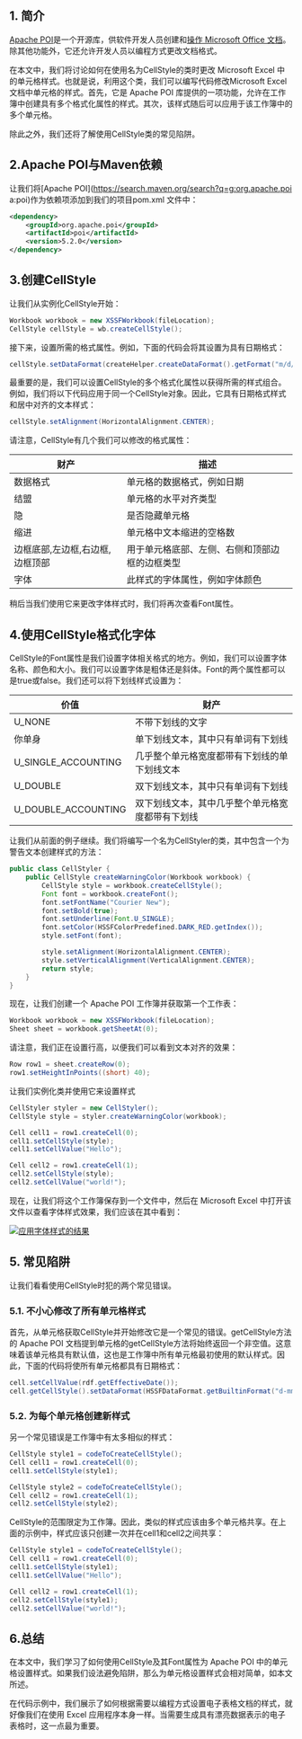 ## 1. 简介

[Apache POI](https://www.baeldung.com/java-microsoft-excel)是一个开源库，供软件开发人员创建和[操作 Microsoft Office 文档](https://www.baeldung.com/apache-poi-insert-excel-row)。除其他功能外，它还允许开发人员以编程方式更改文档格式。

在本文中，我们将讨论如何在使用名为CellStyle的类时更改 Microsoft Excel 中的单元格样式。也就是说，利用这个类，我们可以编写代码修改Microsoft Excel文档中单元格的样式。首先，它是 Apache POI 库提供的一项功能，允许在工作簿中创建具有多个格式化属性的样式。其次，该样式随后可以应用于该工作簿中的多个单元格。

除此之外，我们还将了解使用CellStyle类的常见陷阱。

## 2.Apache POI与Maven依赖

让我们将[Apache POI](https://search.maven.org/search?q=g:org.apache.poi a:poi)作为依赖项添加到我们的项目pom.xml 文件中：

```xml
<dependency>
    <groupId>org.apache.poi</groupId> 
    <artifactId>poi</artifactId> 
    <version>5.2.0</version> 
</dependency>
```

## 3.创建CellStyle

让我们从实例化CellStyle开始：

```java
Workbook workbook = new XSSFWorkbook(fileLocation);
CellStyle cellStyle = wb.createCellStyle();
```

接下来，设置所需的格式属性。例如，下面的代码会将其设置为具有日期格式：

```java
cellStyle.setDataFormat(createHelper.createDataFormat().getFormat("m/d/yy h:mm"));
```

最重要的是，我们可以设置CellStyle的多个格式化属性以获得所需的样式组合。例如，我们将以下代码应用于同一个CellStyle对象。因此，它具有日期格式样式和居中对齐的文本样式：

```java
cellStyle.setAlignment(HorizontalAlignment.CENTER);

```

请注意，CellStyle有几个我们可以修改的格式属性：

| 财产                                    | 描述                                           |
| --------------------------------------- | ---------------------------------------------- |
| 数据格式                              | 单元格的数据格式，例如日期                     |
| 结盟                                  | 单元格的水平对齐类型                           |
| 隐                                    | 是否隐藏单元格                                 |
| 缩进                                  | 单元格中文本缩进的空格数                       |
| 边框底部,左边框,右边框,边框顶部 | 用于单元格底部、左侧、右侧和顶部边框的边框类型 |
| 字体                                  | 此样式的字体属性，例如字体颜色                 |

稍后当我们使用它来更改字体样式时，我们将再次查看Font属性。

## 4.使用CellStyle格式化字体

CellStyle的Font属性是我们设置字体相关格式的地方。例如，我们可以设置字体名称、颜色和大小。我们可以设置字体是粗体还是斜体。Font的两个属性都可以是true或false。我们还可以将下划线样式设置为：

| 价值                  | 财产                                             |
| --------------------- | ------------------------------------------------ |
| U_NONE              | 不带下划线的文字                                 |
| 你单身              | 单下划线文本，其中只有单词有下划线               |
| U_SINGLE_ACCOUNTING | 几乎整个单元格宽度都带有下划线的单下划线文本     |
| U_DOUBLE            | 双下划线文本，其中只有单词有下划线               |
| U_DOUBLE_ACCOUNTING | 双下划线文本，其中几乎整个单元格宽度都带有下划线 |

让我们从前面的例子继续。我们将编写一个名为CellStyler的类，其中包含一个为警告文本创建样式的方法：

```java
public class CellStyler {
    public CellStyle createWarningColor(Workbook workbook) {
        CellStyle style = workbook.createCellStyle();
        Font font = workbook.createFont();
        font.setFontName("Courier New");
        font.setBold(true);
        font.setUnderline(Font.U_SINGLE);
        font.setColor(HSSFColorPredefined.DARK_RED.getIndex());
        style.setFont(font);

        style.setAlignment(HorizontalAlignment.CENTER);
        style.setVerticalAlignment(VerticalAlignment.CENTER);
        return style;
    }
}
```

现在，让我们创建一个 Apache POI 工作簿并获取第一个工作表：

```java
Workbook workbook = new XSSFWorkbook(fileLocation);
Sheet sheet = workbook.getSheetAt(0);
```

请注意，我们正在设置行高，以便我们可以看到文本对齐的效果：

```java
Row row1 = sheet.createRow(0);
row1.setHeightInPoints((short) 40);
```

让我们实例化类并使用它来设置样式

```java
CellStyler styler = new CellStyler();
CellStyle style = styler.createWarningColor(workbook);

Cell cell1 = row1.createCell(0);
cell1.setCellStyle(style);
cell1.setCellValue("Hello");

Cell cell2 = row1.createCell(1);
cell2.setCellStyle(style);
cell2.setCellValue("world!");
```

现在，让我们将这个工作簿保存到一个文件中，然后在 Microsoft Excel 中打开该文件以查看字体样式效果，我们应该在其中看到：

[![应用字体样式的结果](https://www.baeldung.com/wp-content/uploads/2022/01/Change_Cell_Font_Style_with_Apache_POI-e1638670076814.png)](https://www.baeldung.com/wp-content/uploads/2022/01/Change_Cell_Font_Style_with_Apache_POI-e1638669975805.png)

## 5. 常见陷阱

让我们看看使用CellStyle时犯的两个常见错误。

### 5.1. 不小心修改了所有单元格样式

首先，从单元格获取CellStyle并开始修改它是一个常见的错误。getCellStyle方法的 Apache POI 文档提到单元格的getCellStyle方法将始终返回一个非空值。这意味着该单元格具有默认值，这也是工作簿中所有单元格最初使用的默认样式。因此，下面的代码将使所有单元格都具有日期格式：

```java
cell.setCellValue(rdf.getEffectiveDate());
cell.getCellStyle().setDataFormat(HSSFDataFormat.getBuiltinFormat("d-mmm-yy"));
```

### 5.2. 为每个单元格创建新样式

另一个常见错误是工作簿中有太多相似的样式：

```java
CellStyle style1 = codeToCreateCellStyle();
Cell cell1 = row1.createCell(0);
cell1.setCellStyle(style1);

CellStyle style2 = codeToCreateCellStyle();
Cell cell2 = row1.createCell(1);
cell2.setCellStyle(style2);
```

CellStyle的范围限定为工作簿。因此，类似的样式应该由多个单元格共享。在上面的示例中，样式应该只创建一次并在cell1和cell2之间共享：

```java
CellStyle style1 = codeToCreateCellStyle();
Cell cell1 = row1.createCell(0);
cell1.setCellStyle(style1);
cell1.setCellValue("Hello");

Cell cell2 = row1.createCell(1);
cell2.setCellStyle(style1);
cell2.setCellValue("world!");
```

## 6.总结

在本文中，我们学习了如何使用CellStyle及其Font属性为 Apache POI 中的单元格设置样式。如果我们设法避免陷阱，那么为单元格设置样式会相对简单，如本文所述。

在代码示例中，我们展示了如何根据需要以编程方式设置电子表格文档的样式，就好像我们在使用 Excel 应用程序本身一样。当需要生成具有漂亮数据表示的电子表格时，这一点最为重要。